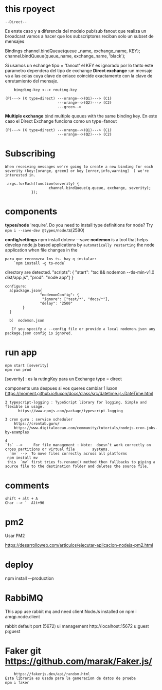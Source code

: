 
# this rpoyect 
    --Direct--
Es enste caso y a diferencia del modelo pub/sub fanout que realiza un broadcast vamos a hacer que los subscriptores
reciban solo un subset de mensajes

Bindings 
channel.bindQueue(queue
_name, exchange_name, KEY);  
channel.bindQueue(queue_name, exchange_name, 'black');  

Si usamos un echange tipo = 'fanout' el KEY es ignorado por lo tanto este parametro dependera del tipo de exchange
**Direct exchange** :un mensaje va a las colas cuya clave de enlace coincide exactamente con la clave de enrutamiento del mensaje.

        bingding-key <--> routing-key

    (P)---> (X type=direct) ---orange-->(Q1)---> (C1)
                            ---orange-->(Q2)---> (C2)
                            ---green-->

**Multiple exchange**  bind multiple queues with the same binding key. En este caso el Direct Exchange funciona como un type=fanout

    (P)---> (X type=direct) ---orange-->(Q1)---> (C1)
                            ---orange-->(Q2)---> (C2)
        
                
# Subscribing
    When receiving messages we're going to create a new binding for each severity (key:[orange, green] or key [error,info,warning]  ) we're interested in.

     args.forEach(function(severity) {
                        channel.bindQueue(q.queue, exchange, severity);
                });  
    
# components
 **types/node**
'require'.   Do you need to install type definitions for node? Try `npm i --save-dev @types/node`.ts(2580)

 **config/settings**
    npm install dotenv --save
 **nodemon** is a tool that helps develop node.js based applications by `automatically restarting` the node application when file changes in the 
 
    para que reconozca los ts. hay q instalar:  
        `npm install -g ts-node`
    
 directory are detected.
    "scripts": {
               "start": "tsc && nodemon  --tls-min-v1.0   dist/app.js",
            "prod": "node app"}
        }

    configure: 
      a)package.json{
                    "nodemonConfig": {
                     "ignore": ["test/*", "docs/*"],
                    "delay": "2500"
            }
      }
          
      b)  nodemon.json

       If you specify a --config file or provide a local nodemon.json any package.json config is ignored.


# run app
    npm start [severity]
    npm run prod
    
[severity] : es la rutingKey para un Exchange type = direct
    


components
    una despues si vos queres cambiar
    1 luxon https://moment.github.io/luxon/docs/class/src/datetime.js~DateTime.html

    2 typescript-logging : TypeScript library for logging. Simple and flexible in usage.
          https://www.npmjs.com/package/typescript-logging

    3 cron guru : service scheduler 
        https://crontab.guru/
        https://www.digitalocean.com/community/tutorials/nodejs-cron-jobs-by-examples

    4 
    `fs` -->     For file management : Note:  doesn’t work correctly on cross partitions or virtual file        systems.
      `mv` -->  To move files correctly across all platforms  
     npm install mv
     this  `mv` first tries fs.rename() method then fallbacks to piping a source file to the destination folder and deletes the source file.
     

# comments 
    shift + alt + A
    Char --> `  Alt+96

# pm2 

Usar PM2

https://desarrolloweb.com/articulos/ejecutar-aplicacion-nodejs-pm2.html


# deploy

npm install --production



# RabbiMQ 

  This app use rabbit mq and need client NodeJs installed on 
    npm i amqp.node.client

 rabbit default port (5672) 
    ui management http://localhost:15672
    u:guest p:guest
 

# Faker git https://github.com/marak/Faker.js/ 
        https://fakerjs.dev/api/random.html
    Esta libreria es usada para la generacion de datos de prueba 
    npm i faker 


 

